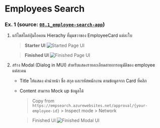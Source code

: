 # Employees Search
###  Ex. 1 (source: [`08.1_employee-search-app`](https://github.com/SiamKubota/react-guide/tree/master/08.1_employee-search-app))
1. แก้ไขสไตล์ปุ่มไอคอน Hierachy ที่มุมขวาของ EmployeeCard แต่ละใบ
	> **Starter UI**
	![Started Page UI](./assets/exmaple-start-01.png  "Example Started Page UI")
	
	> **Finished UI**
	![Finished Page UI](./assets/exmaple-done-01.png  "Example Finished Page UI")
2. สร้าง Modal (Dialog in MUI) สำหรับแสดงรายละเอียดสายการอนุมัติของ employee แต่ละคน
	* Title ให้แสดง คำนำหน้า ชื่อ สกุล และรหัสพนักงาน ตามข้อมูลจาก Card ที่คลิก
	* Content สามารถ Mock up ข้อมูลได้
		> Copy from `https://empsearch.azurewebsites.net/approval/{your-employee-id}` 				> Inspect mode > Network
		
		> Finished UI 
		![Finished Modal UI](./assets/exmaple-done-02.png  "Example Finished Modal UI")
